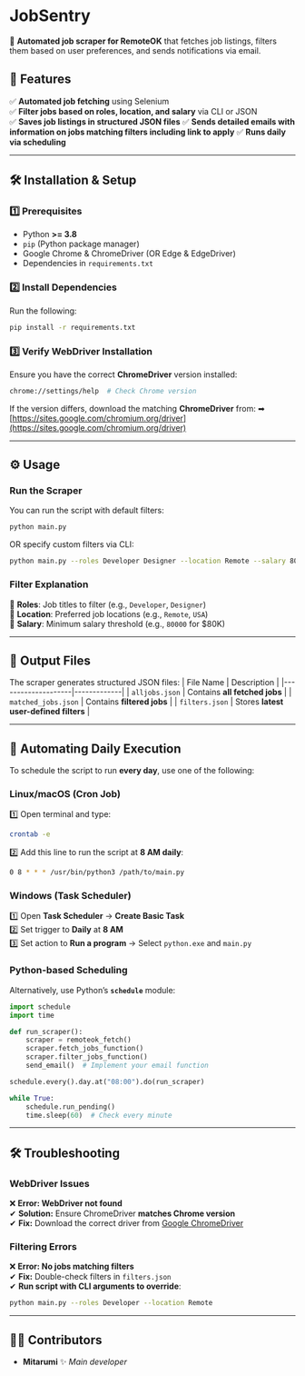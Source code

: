 # **JobSentry**
🚀 **Automated job scraper for RemoteOK** that fetches job listings, filters them based on user preferences, and sends notifications via email.

## **📌 Features**
✅ **Automated job fetching** using Selenium  
✅ **Filter jobs based on roles, location, and salary** via CLI or JSON  
✅ **Saves job listings in structured JSON files** 
✅ **Sends detailed emails with information on jobs matching filters including link to apply**
✅ **Runs daily via scheduling**  

---

## **🛠 Installation & Setup**
### **1️⃣ Prerequisites**
- Python **>= 3.8**
- `pip` (Python package manager)
- Google Chrome & ChromeDriver (OR Edge & EdgeDriver)
- Dependencies in `requirements.txt`

### **2️⃣ Install Dependencies**
Run the following:
```bash
pip install -r requirements.txt
```

### **3️⃣ Verify WebDriver Installation**
Ensure you have the correct **ChromeDriver** version installed:
```bash
chrome://settings/help  # Check Chrome version
```
If the version differs, download the matching **ChromeDriver** from:
➡ [https://sites.google.com/chromium.org/driver](https://sites.google.com/chromium.org/driver)

---

## **⚙️ Usage**
### **Run the Scraper**
You can run the script with default filters:
```bash
python main.py
```
OR specify custom filters via CLI:
```bash
python main.py --roles Developer Designer --location Remote --salary 80000
```

### **Filter Explanation**
🔹 **Roles**: Job titles to filter (e.g., `Developer`, `Designer`)  
🔹 **Location**: Preferred job locations (e.g., `Remote`, `USA`)  
🔹 **Salary**: Minimum salary threshold (e.g., `80000` for $80K)

---

## **💾 Output Files**
The scraper generates structured JSON files:
| File Name          | Description |
|--------------------|-------------|
| `alljobs.json`    | Contains **all fetched jobs** |
| `matched_jobs.json` | Contains **filtered jobs** |
| `filters.json`    | Stores **latest user-defined filters** |

---

## **🔄 Automating Daily Execution**
To schedule the script to run **every day**, use one of the following:

### **Linux/macOS (Cron Job)**
1️⃣ Open terminal and type:
```bash
crontab -e
```
2️⃣ Add this line to run the script at **8 AM daily**:
```bash
0 8 * * * /usr/bin/python3 /path/to/main.py
```

### **Windows (Task Scheduler)**
1️⃣ Open **Task Scheduler** → **Create Basic Task**  
2️⃣ Set trigger to **Daily** at **8 AM**  
3️⃣ Set action to **Run a program** → Select `python.exe` and `main.py`

### **Python-based Scheduling**
Alternatively, use Python’s **`schedule`** module:
```python
import schedule
import time

def run_scraper():
    scraper = remoteok_fetch()
    scraper.fetch_jobs_function()
    scraper.filter_jobs_function()
    send_email()  # Implement your email function

schedule.every().day.at("08:00").do(run_scraper)

while True:
    schedule.run_pending()
    time.sleep(60)  # Check every minute
```

---

## **🛠 Troubleshooting**
### **WebDriver Issues**
❌ **Error: WebDriver not found**  
✔ **Solution:** Ensure ChromeDriver **matches Chrome version**  
✔ **Fix:** Download the correct driver from [Google ChromeDriver](https://sites.google.com/chromium.org/driver)

### **Filtering Errors**
❌ **Error: No jobs matching filters**  
✔ **Fix:** Double-check filters in `filters.json`  
✔ **Run script with CLI arguments to override**:
```bash
python main.py --roles Developer --location Remote
```

---

## **👨‍💻 Contributors**
- **Mitarumi** ✨ _Main developer_
